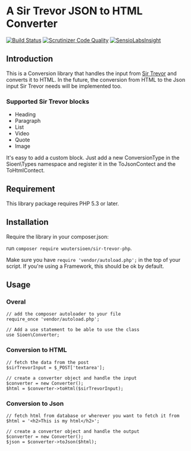 A Sir Trevor JSON to HTML Converter
===================================

[![Build Status](https://travis-ci.org/WouterSioen/sir-trevor-php.svg?branch=master)](https://travis-ci.org/WouterSioen/sir-trevor-php) [![Scrutinizer Code Quality](https://scrutinizer-ci.com/g/WouterSioen/sir-trevor-php/badges/quality-score.png?b=master)](https://scrutinizer-ci.com/g/WouterSioen/sir-trevor-php/?branch=master) [![SensioLabsInsight](https://insight.sensiolabs.com/projects/f78658cc-06f2-45b0-8704-68aaa0984d38/mini.png)](https://insight.sensiolabs.com/projects/f78658cc-06f2-45b0-8704-68aaa0984d38)


Introduction
------------

This is a Conversion library that handles the input from [Sir Trevor](http://madebymany.github.io/sir-trevor-js/)
and converts it to HTML. In the future, the conversion from HTML to the 
Json input Sir Trevor needs will be implemented too.


### Supported Sir Trevor blocks

 - Heading
 - Paragraph
 - List
 - Video
 - Quote
 - Image

It's easy to add a custom block. Just add a new ConversionType in the Sioen\Types namespace and register it in the ToJsonContect and the ToHtmlContect.


Requirement
-----------

This library package requires PHP 5.3 or later.


Installation
------------

Require the library in your composer.json:

run `composer require woutersioen/sir-trevor-php`.

Make sure you have `require 'vendor/autoload.php';` in the top of your script. If you're using a Framework, this should be ok by default.


Usage
-----

### Overal

    // add the composer autoloader to your file
    require_once 'vendor/autoload.php';

    // Add a use statement to be able to use the class
    use Sioen\Converter;

### Conversion to HTML

    // fetch the data from the post
    $sirTrevorInput = $_POST['textarea'];

    // create a converter object and handle the input
    $converter = new Converter();
    $html = $converter->toHtml($sirTrevorInput);

### Conversion to Json

    // fetch html from database or wherever you want to fetch it from
    $html = '<h2>This is my html</h2>';

    // create a converter object and handle the output
    $converter = new Converter();
    $json = $converter->toJson($html);
